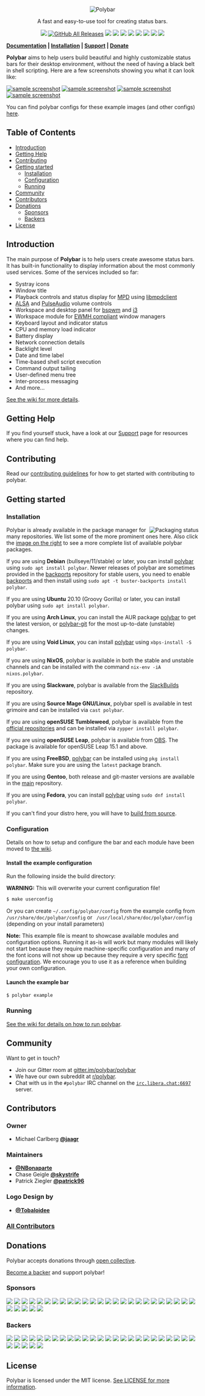 <p align="center">
  <img src="banner.png" alt="Polybar">
</p>

<p align="center">
A fast and easy-to-use tool for creating status bars.
</p>

<p align="center">
<a href="https://github.com/polybar/polybar/releases"><img src="https://img.shields.io/github/release/polybar/polybar.svg"></a>
<a href="https://github.com/polybar/polybar/releases"><img alt="GitHub All Releases" src="https://img.shields.io/github/downloads/polybar/polybar/total" /></a>
<a href="https://github.com/polybar/polybar/actions?query=workflow%3ACI"><img src="https://github.com/polybar/polybar/workflows/CI/badge.svg"></a>
<a href="https://github.com/polybar/polybar/actions?query=workflow%3A%22Release+Workflow%22"><img src="https://github.com/polybar/polybar/workflows/Release%20Workflow/badge.svg?branch=master"></a>
<a href="https://polybar.readthedocs.io"><img src="https://readthedocs.org/projects/polybar/badge/?version=latest"></a>
<a href="https://gitter.im/polybar/polybar"><img src="https://badges.gitter.im/polybar/polybar.svg"></a>
<a href="https://codecov.io/gh/polybar/polybar/branch/master"><img src="https://codecov.io/gh/polybar/polybar/branch/master/graph/badge.svg"></a>
<a href="https://github.com/polybar/polybar/blob/master/LICENSE"><img src="https://img.shields.io/github/license/polybar/polybar.svg"></a>
<a href="https://www.codetriage.com/polybar/polybar"><img src="https://www.codetriage.com/polybar/polybar/badges/users.svg"></a>
<a href="https://opencollective.com/polybar"><img src="https://opencollective.com/polybar/tiers/badge.svg"></a>
</p>

**[Documentation](https://github.com/polybar/polybar/wiki/) | [Installation](#installation) | [Support](SUPPORT.md) | [Donate](#donations)**

**Polybar** aims to help users build beautiful and highly customizable status bars
for their desktop environment, without the need of having a black belt in shell scripting.
Here are a few screenshots showing you what it can look like:

[![sample screenshot](https://i.imgur.com/xvlw9iHt.png)](https://i.imgur.com/xvlw9iH.png)
[![sample screenshot](https://i.imgur.com/cYQOuRrt.png)](https://i.imgur.com/cYQOuRr.png)
[![sample screenshot](https://i.imgur.com/A6spiZZt.png)](https://i.imgur.com/A6spiZZ.png)
[![sample screenshot](https://i.imgur.com/TY5a5r9t.png)](https://i.imgur.com/TY5a5r9.png)

You can find polybar configs for these example images (and other configs) [here](https://github.com/jaagr/dots/tree/master/.local/etc/themer/themes).

## Table of Contents

* [Introduction](#introduction)
* [Getting Help](#getting-help)
* [Contributing](#contributing)
* [Getting started](#getting-started)
  * [Installation](#installation)
  * [Configuration](#configuration)
  * [Running](#running)
* [Community](#community)
* [Contributors](#contributors)
* [Donations](#donations)
  * [Sponsors](#sponsors)
  * [Backers](#backers)
* [License](#license)

## Introduction

The main purpose of **Polybar** is to help users create awesome status bars.
It has built-in functionality to display information about the most commonly used services.
Some of the services included so far:

- Systray icons
- Window title
- Playback controls and status display for [MPD](https://www.musicpd.org/) using [libmpdclient](https://www.musicpd.org/libs/libmpdclient/)
- [ALSA](https://www.alsa-project.org/main/index.php/Main_Page) and [PulseAudio](https://www.freedesktop.org/wiki/Software/PulseAudio/) volume controls
- Workspace and desktop panel for [bspwm](https://github.com/baskerville/bspwm) and [i3](https://github.com/i3/i3)
- Workspace module for [EWMH compliant](https://specifications.freedesktop.org/wm-spec/wm-spec-1.3.html#idm140130320786080) window managers
- Keyboard layout and indicator status
- CPU and memory load indicator
- Battery display
- Network connection details
- Backlight level
- Date and time label
- Time-based shell script execution
- Command output tailing
- User-defined menu tree
- Inter-process messaging
- And more...

[See the wiki for more details](https://github.com/polybar/polybar/wiki).

## Getting Help

If you find yourself stuck, have a look at our [Support](SUPPORT.md) page for resources where you can find help.

## Contributing

Read our [contributing guidelines](CONTRIBUTING.md) for how to get started with contributing to polybar.

## Getting started

### Installation

<a href="https://repology.org/metapackage/polybar">
    <img src="https://repology.org/badge/vertical-allrepos/polybar.svg" alt="Packaging status" align="right">
</a>

Polybar is already available in the package manager for many repositories.
We list some of the more prominent ones here.
Also click the [image on the
right](https://repology.org/project/polybar/versions) to see a more complete
list of available polybar packages.

If you are using **Debian** (bullseye/11/stable) or later, you can install [polybar](https://tracker.debian.org/pkg/polybar)
using `sudo apt install polybar`. Newer releases of polybar are sometimes provided in the [backports](https://wiki.debian.org/Backports)
repository for stable users, you need to enable [backports](https://wiki.debian.org/Backports) and then install using
`sudo apt -t buster-backports install polybar`.

If you are using **Ubuntu** 20.10 (Groovy Gorilla) or later, you can install polybar
using `sudo apt install polybar`.

If you are using **Arch Linux**, you can install the AUR package
[polybar](https://aur.archlinux.org/packages/polybar/) to get the latest
version, or [polybar-git](https://aur.archlinux.org/packages/polybar-git/) for
the most up-to-date (unstable) changes.

If you are using **Void Linux**, you can install [polybar](https://github.com/void-linux/void-packages/blob/master/srcpkgs/polybar/template) using `xbps-install -S polybar`.

If you are using **NixOS**, polybar is available in both the stable and unstable channels and can be installed with the command `nix-env -iA nixos.polybar`.

If you are using **Slackware**, polybar is available from the [SlackBuilds](https://slackbuilds.org/repository/14.2/desktop/polybar/) repository.

If you are using **Source Mage GNU/Linux**, polybar spell is available in test grimoire and can be installed via `cast polybar`.

If you are using **openSUSE Tumbleweed**, polybar is available from the
[official
repositories](https://build.opensuse.org/package/show/openSUSE%3AFactory/polybar)
and can be installed via `zypper install polybar`.

If you are using **openSUSE Leap**, polybar is available from
[OBS](https://build.opensuse.org/package/show/X11:Utilities/polybar/).
The package is available for openSUSE Leap 15.1 and above.

If you are using **FreeBSD**, [polybar](https://svnweb.freebsd.org/ports/head/x11/polybar/) can be installed using `pkg install polybar`. Make sure you are using the `latest` package branch.

If you are using **Gentoo**, both release and git-master versions are available in the [main](https://packages.gentoo.org/packages/x11-misc/polybar) repository.

If you are using **Fedora**, you can install [polybar](https://src.fedoraproject.org/rpms/polybar) using `sudo dnf install polybar`.

If you can't find your distro here, you will have to [build from source](https://github.com/polybar/polybar/wiki/Compiling).

### Configuration

Details on how to setup and configure the bar and each module have been moved to [the wiki](https://github.com/polybar/polybar/wiki/Configuration).

#### Install the example configuration
Run the following inside the build directory:

**WARNING:** This will overwrite your current configuration file!

~~~ sh
$ make userconfig
~~~
Or you can create `~/.config/polybar/config` from the example config from `/usr/share/doc/polybar/config` or ` /usr/local/share/doc/polybar/config` (depending on your install parameters)

**Note:** This example file is meant to showcase available modules and
configuration options.
Running it as-is will work but many modules will likely not start because they
require machine-specific configuration and many of the font icons will not show
up because they require a very specific [font
configuration](https://github.com/polybar/polybar/wiki/Fonts).
We encourage you to use it as a reference when building
your own configuration.

#### Launch the example bar
~~~ sh
$ polybar example
~~~

### Running
[See the wiki for details on how to run polybar](https://github.com/polybar/polybar/wiki).

## Community
Want to get in touch?

* Join our Gitter room at [gitter.im/polybar/polybar](https://gitter.im/polybar/polybar)
* We have our own subreddit at [r/polybar](https://www.reddit.com/r/polybar).
* Chat with us in the `#polybar` IRC channel on the [`irc.libera.chat:6697`](https://libera.chat/) server.

## Contributors

### Owner
* Michael Carlberg [**@jaagr**](https://github.com/jaagr/)

### Maintainers
* [**@NBonaparte**](https://github.com/NBonaparte)
* Chase Geigle [**@skystrife**](https://github.com/skystrife)
* Patrick Ziegler [**@patrick96**](https://github.com/patrick96)

### Logo Design by
* [**@Tobaloidee**](https://github.com/Tobaloidee)


### [All Contributors](https://github.com/polybar/polybar/graphs/contributors)

## Donations

Polybar accepts donations through [open collective](https://opencollective.com/polybar).

[Become a backer](https://opencollective.com/polybar) and support polybar!
### Sponsors

<a href="https://opencollective.com/polybar/sponsor/0/website?requireActive=false" target="_blank"><img src="https://opencollective.com/polybar/sponsor/0/avatar.svg?requireActive=false"></a>
<a href="https://opencollective.com/polybar/sponsor/1/website?requireActive=false" target="_blank"><img src="https://opencollective.com/polybar/sponsor/1/avatar.svg?requireActive=false"></a>
<a href="https://opencollective.com/polybar/sponsor/2/website?requireActive=false" target="_blank"><img src="https://opencollective.com/polybar/sponsor/2/avatar.svg?requireActive=false"></a>
<a href="https://opencollective.com/polybar/sponsor/3/website?requireActive=false" target="_blank"><img src="https://opencollective.com/polybar/sponsor/3/avatar.svg?requireActive=false"></a>
<a href="https://opencollective.com/polybar/sponsor/4/website?requireActive=false" target="_blank"><img src="https://opencollective.com/polybar/sponsor/4/avatar.svg?requireActive=false"></a>
<a href="https://opencollective.com/polybar/sponsor/5/website?requireActive=false" target="_blank"><img src="https://opencollective.com/polybar/sponsor/5/avatar.svg?requireActive=false"></a>
<a href="https://opencollective.com/polybar/sponsor/6/website?requireActive=false" target="_blank"><img src="https://opencollective.com/polybar/sponsor/6/avatar.svg?requireActive=false"></a>
<a href="https://opencollective.com/polybar/sponsor/7/website?requireActive=false" target="_blank"><img src="https://opencollective.com/polybar/sponsor/7/avatar.svg?requireActive=false"></a>
<a href="https://opencollective.com/polybar/sponsor/8/website?requireActive=false" target="_blank"><img src="https://opencollective.com/polybar/sponsor/8/avatar.svg?requireActive=false"></a>
<a href="https://opencollective.com/polybar/sponsor/9/website?requireActive=false" target="_blank"><img src="https://opencollective.com/polybar/sponsor/9/avatar.svg?requireActive=false"></a>
<a href="https://opencollective.com/polybar/sponsor/10/website?requireActive=false" target="_blank"><img src="https://opencollective.com/polybar/sponsor/10/avatar.svg?requireActive=false"></a>
<a href="https://opencollective.com/polybar/sponsor/11/website?requireActive=false" target="_blank"><img src="https://opencollective.com/polybar/sponsor/11/avatar.svg?requireActive=false"></a>
<a href="https://opencollective.com/polybar/sponsor/12/website?requireActive=false" target="_blank"><img src="https://opencollective.com/polybar/sponsor/12/avatar.svg?requireActive=false"></a>
<a href="https://opencollective.com/polybar/sponsor/13/website?requireActive=false" target="_blank"><img src="https://opencollective.com/polybar/sponsor/13/avatar.svg?requireActive=false"></a>
<a href="https://opencollective.com/polybar/sponsor/14/website?requireActive=false" target="_blank"><img src="https://opencollective.com/polybar/sponsor/14/avatar.svg?requireActive=false"></a>
<a href="https://opencollective.com/polybar/sponsor/15/website?requireActive=false" target="_blank"><img src="https://opencollective.com/polybar/sponsor/15/avatar.svg?requireActive=false"></a>
<a href="https://opencollective.com/polybar/sponsor/16/website?requireActive=false" target="_blank"><img src="https://opencollective.com/polybar/sponsor/16/avatar.svg?requireActive=false"></a>
<a href="https://opencollective.com/polybar/sponsor/17/website?requireActive=false" target="_blank"><img src="https://opencollective.com/polybar/sponsor/17/avatar.svg?requireActive=false"></a>
<a href="https://opencollective.com/polybar/sponsor/18/website?requireActive=false" target="_blank"><img src="https://opencollective.com/polybar/sponsor/18/avatar.svg?requireActive=false"></a>
<a href="https://opencollective.com/polybar/sponsor/19/website?requireActive=false" target="_blank"><img src="https://opencollective.com/polybar/sponsor/19/avatar.svg?requireActive=false"></a>
<a href="https://opencollective.com/polybar/sponsor/20/website?requireActive=false" target="_blank"><img src="https://opencollective.com/polybar/sponsor/20/avatar.svg?requireActive=false"></a>
<a href="https://opencollective.com/polybar/sponsor/21/website?requireActive=false" target="_blank"><img src="https://opencollective.com/polybar/sponsor/21/avatar.svg?requireActive=false"></a>
<a href="https://opencollective.com/polybar/sponsor/22/website?requireActive=false" target="_blank"><img src="https://opencollective.com/polybar/sponsor/22/avatar.svg?requireActive=false"></a>
<a href="https://opencollective.com/polybar/sponsor/23/website?requireActive=false" target="_blank"><img src="https://opencollective.com/polybar/sponsor/23/avatar.svg?requireActive=false"></a>
<a href="https://opencollective.com/polybar/sponsor/24/website?requireActive=false" target="_blank"><img src="https://opencollective.com/polybar/sponsor/24/avatar.svg?requireActive=false"></a>
<a href="https://opencollective.com/polybar/sponsor/25/website?requireActive=false" target="_blank"><img src="https://opencollective.com/polybar/sponsor/25/avatar.svg?requireActive=false"></a>
<a href="https://opencollective.com/polybar/sponsor/26/website?requireActive=false" target="_blank"><img src="https://opencollective.com/polybar/sponsor/26/avatar.svg?requireActive=false"></a>
<a href="https://opencollective.com/polybar/sponsor/27/website?requireActive=false" target="_blank"><img src="https://opencollective.com/polybar/sponsor/27/avatar.svg?requireActive=false"></a>
<a href="https://opencollective.com/polybar/sponsor/28/website?requireActive=false" target="_blank"><img src="https://opencollective.com/polybar/sponsor/28/avatar.svg?requireActive=false"></a>
<a href="https://opencollective.com/polybar/sponsor/29/website?requireActive=false" target="_blank"><img src="https://opencollective.com/polybar/sponsor/29/avatar.svg?requireActive=false"></a>

### Backers

<a href="https://opencollective.com/polybar/backer/0/website?requireActive=false" target="_blank"><img src="https://opencollective.com/polybar/backer/0/avatar.svg?requireActive=false"></a>
<a href="https://opencollective.com/polybar/backer/1/website?requireActive=false" target="_blank"><img src="https://opencollective.com/polybar/backer/1/avatar.svg?requireActive=false"></a>
<a href="https://opencollective.com/polybar/backer/2/website?requireActive=false" target="_blank"><img src="https://opencollective.com/polybar/backer/2/avatar.svg?requireActive=false"></a>
<a href="https://opencollective.com/polybar/backer/3/website?requireActive=false" target="_blank"><img src="https://opencollective.com/polybar/backer/3/avatar.svg?requireActive=false"></a>
<a href="https://opencollective.com/polybar/backer/4/website?requireActive=false" target="_blank"><img src="https://opencollective.com/polybar/backer/4/avatar.svg?requireActive=false"></a>
<a href="https://opencollective.com/polybar/backer/5/website?requireActive=false" target="_blank"><img src="https://opencollective.com/polybar/backer/5/avatar.svg?requireActive=false"></a>
<a href="https://opencollective.com/polybar/backer/6/website?requireActive=false" target="_blank"><img src="https://opencollective.com/polybar/backer/6/avatar.svg?requireActive=false"></a>
<a href="https://opencollective.com/polybar/backer/7/website?requireActive=false" target="_blank"><img src="https://opencollective.com/polybar/backer/7/avatar.svg?requireActive=false"></a>
<a href="https://opencollective.com/polybar/backer/8/website?requireActive=false" target="_blank"><img src="https://opencollective.com/polybar/backer/8/avatar.svg?requireActive=false"></a>
<a href="https://opencollective.com/polybar/backer/9/website?requireActive=false" target="_blank"><img src="https://opencollective.com/polybar/backer/9/avatar.svg?requireActive=false"></a>
<a href="https://opencollective.com/polybar/backer/10/website?requireActive=false" target="_blank"><img src="https://opencollective.com/polybar/backer/10/avatar.svg?requireActive=false"></a>
<a href="https://opencollective.com/polybar/backer/11/website?requireActive=false" target="_blank"><img src="https://opencollective.com/polybar/backer/11/avatar.svg?requireActive=false"></a>
<a href="https://opencollective.com/polybar/backer/12/website?requireActive=false" target="_blank"><img src="https://opencollective.com/polybar/backer/12/avatar.svg?requireActive=false"></a>
<a href="https://opencollective.com/polybar/backer/13/website?requireActive=false" target="_blank"><img src="https://opencollective.com/polybar/backer/13/avatar.svg?requireActive=false"></a>
<a href="https://opencollective.com/polybar/backer/14/website?requireActive=false" target="_blank"><img src="https://opencollective.com/polybar/backer/14/avatar.svg?requireActive=false"></a>
<a href="https://opencollective.com/polybar/backer/15/website?requireActive=false" target="_blank"><img src="https://opencollective.com/polybar/backer/15/avatar.svg?requireActive=false"></a>
<a href="https://opencollective.com/polybar/backer/16/website?requireActive=false" target="_blank"><img src="https://opencollective.com/polybar/backer/16/avatar.svg?requireActive=false"></a>
<a href="https://opencollective.com/polybar/backer/17/website?requireActive=false" target="_blank"><img src="https://opencollective.com/polybar/backer/17/avatar.svg?requireActive=false"></a>
<a href="https://opencollective.com/polybar/backer/18/website?requireActive=false" target="_blank"><img src="https://opencollective.com/polybar/backer/18/avatar.svg?requireActive=false"></a>
<a href="https://opencollective.com/polybar/backer/19/website?requireActive=false" target="_blank"><img src="https://opencollective.com/polybar/backer/19/avatar.svg?requireActive=false"></a>
<a href="https://opencollective.com/polybar/backer/20/website?requireActive=false" target="_blank"><img src="https://opencollective.com/polybar/backer/20/avatar.svg?requireActive=false"></a>
<a href="https://opencollective.com/polybar/backer/21/website?requireActive=false" target="_blank"><img src="https://opencollective.com/polybar/backer/21/avatar.svg?requireActive=false"></a>
<a href="https://opencollective.com/polybar/backer/22/website?requireActive=false" target="_blank"><img src="https://opencollective.com/polybar/backer/22/avatar.svg?requireActive=false"></a>
<a href="https://opencollective.com/polybar/backer/23/website?requireActive=false" target="_blank"><img src="https://opencollective.com/polybar/backer/23/avatar.svg?requireActive=false"></a>
<a href="https://opencollective.com/polybar/backer/24/website?requireActive=false" target="_blank"><img src="https://opencollective.com/polybar/backer/24/avatar.svg?requireActive=false"></a>
<a href="https://opencollective.com/polybar/backer/25/website?requireActive=false" target="_blank"><img src="https://opencollective.com/polybar/backer/25/avatar.svg?requireActive=false"></a>
<a href="https://opencollective.com/polybar/backer/26/website?requireActive=false" target="_blank"><img src="https://opencollective.com/polybar/backer/26/avatar.svg?requireActive=false"></a>
<a href="https://opencollective.com/polybar/backer/27/website?requireActive=false" target="_blank"><img src="https://opencollective.com/polybar/backer/27/avatar.svg?requireActive=false"></a>
<a href="https://opencollective.com/polybar/backer/28/website?requireActive=false" target="_blank"><img src="https://opencollective.com/polybar/backer/28/avatar.svg?requireActive=false"></a>
<a href="https://opencollective.com/polybar/backer/29/website?requireActive=false" target="_blank"><img src="https://opencollective.com/polybar/backer/29/avatar.svg?requireActive=false"></a>

## License

Polybar is licensed under the MIT license. [See LICENSE for more information](https://github.com/polybar/polybar/blob/master/LICENSE).
